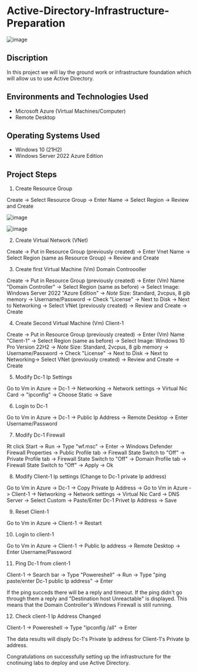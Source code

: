 # Active-Directory-Infrastructure-Preparation

![image](https://github.com/user-attachments/assets/e2d78ecf-468d-4d2b-8fc4-d839bf116ed9)

<h2>Discription </h2>

In this project we will lay the ground work or infrastructure foundation which will allow us to use Active Directory.

<h2>Environments and Technologies Used</h2>

- Microsoft Azure (Virtual Machines/Computer)
- Remote Desktop

<h2>Operating Systems Used </h2>

- Windows 10</b> (21H2)
- Windows Server 2022 Azure Edition

<h2>Project Steps</h2>
 
1. Create Resource Group

Create -> Select Resource Group -> Enter Name -> Select Region -> Review and Create

![image](https://github.com/user-attachments/assets/febd0e4b-a93c-43bd-b2ac-607ccca1e6f9)

![image](https://github.com/user-attachments/assets/88707e6c-e92b-4d18-8e10-03a821ad1cc5)

2. Create Virtual Network (VNet)

Create -> Put in Resource Group (previously created) -> Enter Vnet Name -> Select Region (same as Resource Group) -> Review and Create

3. Create first Virtual Machine (Vm) Domain Controooller

Create -> Put in Resource Group (previously created) -> Enter (Vm) Name "Domain Controller" -> Select Region (same as before) -> Select Image: Windows Server 2022 "Azure Edition" -> *Note* Size: Standard, 2vcpus, 8 gib memory -> Username/Password -> Check "License" -> Next to Disk -> Next to Networking -> Select VNet (previously created) -> Review and Create -> Create

4. Create Second Virtual Machine (Vm) Client-1

Create -> Put in Resource Group (previously created) -> Enter (Vm) Name "Client-1" -> Select Region (same as before) -> Select Image: Windows 10 Pro Version 22H2 -> *Note* Size: Standard, 2vcpus, 8 gib memory -> Username/Password -> Check "License" -> Next to Disk -> Next to Networking-> Select VNet (previously created) -> Review and Create -> Create

5. Modify Dc-1 Ip Settings

Go to Vm in Azure -> Dc-1 -> Networking -> Network settings -> Virtual Nic Card -> "ipconfig" -> Choose Static -> Save
  
6. Login to Dc-1
  
Go to Vm in Azure -> Dc-1 -> Public Ip Address -> Remote Desktop -> Enter Username/Password
  
7. Modify Dc-1 Firewall
  
Rt click Start -> Run -> Type "wf.msc" -> Enter -> Windows Defender Firewall Properties -> Public Profile tab -> Firewall State Switch to "Off" -> Private Profile tab -> Firewall State Switch to "Off" -> Domain Profile tab -> Firewall State Switch to "Off" -> Apply -> Ok

8. Modify Client-1 Ip settings (Change to Dc-1 private Ip address)

Go to Vm in Azure -> Dc-1 -> Copy Private Ip Address -> Go to Vm in Azure -> Client-1 -> Networking -> Network settings -> Virtual Nic Card -> DNS Server -> Select Custom -> Paste/Enter Dc-1 Privet Ip Address -> Save
  
9. Reset Client-1

Go to Vm in Azure -> Client-1 -> Restart

10. Login to client-1

Go to Vm in Azure -> Client-1 -> Public Ip address -> Remote Desktop -> Enter Username/Password
   
11. Ping Dc-1 from client-1

Client-1 -> Search bar -> Type "Powereshell" -> Run -> Type "ping paste/enter Dc-1 public Ip address" -> Enter
   
If the ping succeds there will be a reply and timeout. If the ping didn't go through them a reply and "Destination host Unreactable" is displayed. This means that the Domain Controller's Windows Firewall is still running.

12. Check client-1 Ip Address Changed

Client-1 -> Powereshell -> Type "ipconfig /all" -> Enter

The data results will disply Dc-1's Private Ip address for Client-1's Private Ip address.

Congratulations on successfully setting up the infrastructure for the cnotinuing labs to deploy and use Active Directory.
  
   
   

   
